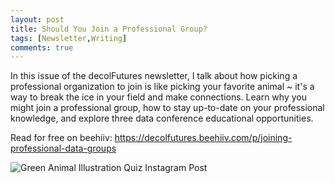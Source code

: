 ```yaml
---
layout: post
title: Should You Join a Professional Group?
tags: [Newsletter,Writing]
comments: true
---
```

In this issue of the decolFutures newsletter, I talk about how picking a professional organization to join is like picking your favorite animal ~ it's a way to break the ice in your field and make connections. Learn why you might join a professional group, how to stay up-to-date on your professional knowledge, and explore three data conference educational opportunities.

Read for free on beehiiv: https://decolfutures.beehiiv.com/p/joining-professional-data-groups


![Green Animal Illustration Quiz Instagram Post](https://github.com/user-attachments/assets/e497c3db-8bf9-4d14-9941-82bd9d034278)
